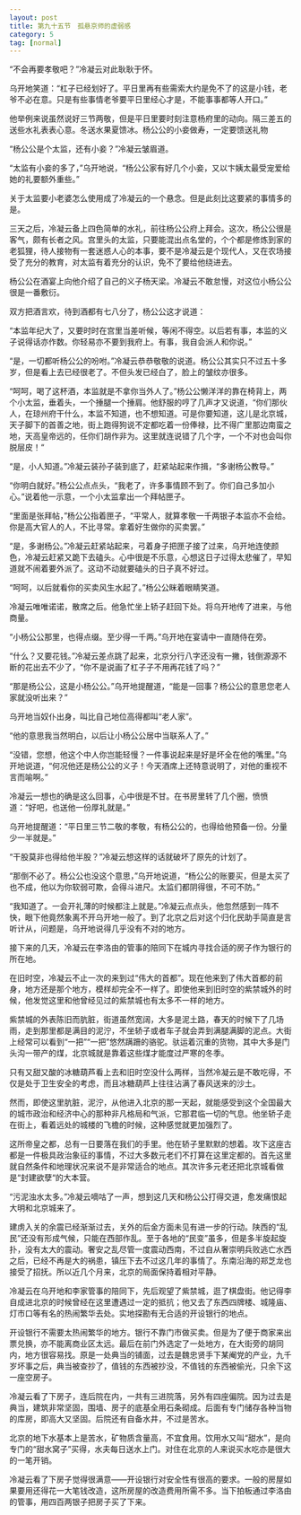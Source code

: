 ```yaml
---
layout: post
title: 第九十五节　孤悬京师的虚弱感
category: 5
tag: [normal]
---
```


“不会再要孝敬吧？”冷凝云对此耿耿于怀。

乌开地笑道：“杠子已经划好了。平日里再有些需索大约是免不了的这是小钱，老爷不必在意。只是有些事情老爷要平日里经心才是，不能事事都等人开口。”

他举例来说虽然说好三节两敬，但是平日里要时刻注意杨府里的动向。隔三差五的送些水礼表表心意。冬送水果夏馈冰。杨公公的小妾做寿，一定要馈送礼物

“杨公公是个太监，还有小妾？”冷凝云皱眉道。

“太监有小妾的多了，”乌开地说，“杨公公家有好几个小妾，又以卞姨太最受宠爱给她的礼要额外重些。”

关于太监要小老婆怎么使用成了冷凝云的一个悬念。但是此刻比这要紧的事情多的是。

三天之后，冷凝云备上四色简单的水礼，前往杨公公府上拜会。这次，杨公公很是客气，颇有长者之风。宫里头的太监，只要能混出点名堂的，个个都是修炼到家的老狐狸，待人接物有一套迷惑人心的本事，要不是冷凝云是个现代人，又在农场接受了充分的教育，对太监有着充分的认识，免不了要给他绕进去。

杨公公在酒宴上向他介绍了自己的义子杨天梁。冷凝云不敢怠慢，对这位小杨公公很是一番敷衍。

双方把酒言欢，待到酒都有七八分了，杨公公这才说道：

“本监年纪大了，又要时时在宫里当差听候，等闲不得空。以后若有事，本监的义子说得话亦作数。你轻易亦不要到我府上。有事，我自会派人和你说。”

“是，一切都听杨公公的吩咐。”冷凝云恭恭敬敬的说道。杨公公其实只不过五十多岁，但是看上去已经很老了。不但头发已经白了，脸上的皱纹亦很多。

“呵呵，喝了这杯酒，本监就是不拿你当外人了。”杨公公懒洋洋的靠在椅背上，两个小太监，垂着头，一个捶腿一个捶肩。他舒服的哼了几声才又说道，“你们那伙人，在琼州府干什么，本监不知道，也不想知道。可是你要知道，这儿是北京城，天子脚下的首善之地，街上跑得狗说不定都吃着一份俸禄，比不得广里那边南蛮之地，天高皇帝远的，任你们胡作非为。这里就连说错了几个字，一个不对也会叫你脱层皮！“

“是，小人知道。”冷凝云装孙子装到底了，赶紧站起来作揖，“多谢杨公教导。”

“你明白就好。”杨公公点点头，“我老了，许多事情顾不到了。你们自己多加小心。”说着他一示意，一个小太监拿出一个拜帖匣子。

“里面是张拜帖，”杨公公指着匣子，“平常人，就算孝敬一千两银子本监亦不会给。你是高大官人的人，不比寻常。拿着好生做你的买卖罢。”

“是，多谢杨公。”冷凝云赶紧站起来，弓着身子把匣子接了过来，乌开地连使颜色，冷凝云赶紧又跪下去磕头。心中很是不乐意，心想这日子过得太悲催了，早知道就不闹着要外派了。这动不动就要磕头的日子真不好过。

“呵呵，以后就看你的买卖风生水起了。”杨公公眯着眼睛笑道。

冷凝云唯唯诺诺，散席之后。他急忙坐上轿子赶回下处。将乌开地传了进来，与他商量。

“小杨公公那里，也得点缀。至少得一千两。”乌开地在宴请中一直随侍在旁。

“什么？又要花钱。”冷凝云差点跳了起来，北京分行八字还没有一撇，钱倒源源不断的花出去不少了，“你不是说画了杠子子不用再花钱了吗？”

“那是杨公公，这是小杨公公。”乌开地提醒道，“能是一回事？杨公公的意思您老人家就没听出来？”

乌开地当奴仆出身，叫比自己地位高得都叫“老人家”。

“他的意思我当然明白，以后让小杨公公居中当联系人了。”

“没错，您想，他这个中人你岂能轻慢？一件事说起来是好是坏全在他的嘴里。”乌开地说道，“何况他还是杨公公的义子！今天酒席上还特意说明了，对他的重视不言而喻啊。”

冷凝云一想也的确是这么回事，心中很是不甘。在书房里转了几个圈，愤愤道：“好吧，也送他一份厚礼就是。”

乌开地提醒道：“平日里三节二敬的孝敬，有杨公公的，也得给他预备一份。分量少一半就是。”

“干股莫非也得给他半股？”冷凝云想这样的话就破坏了原先的计划了。

“那倒不必了。杨公公也没这个意思，”乌开地说道，“杨公公的账要买，但是太买了也不成，他以为你软弱可欺，会得斗进尺。太监们都阴得很，不可不防。”

“我知道了。一会开礼薄的时候都注上就是。”冷凝云点点头，他忽然感到一阵不快，眼下他竟然象离不开乌开地一般了。到了北京之后对这个归化民助手简直是言听计从，问题是，乌开地说得几乎没有不对的地方。

接下来的几天，冷凝云在李洛由的管事的陪同下在城内寻找合适的房子作为银行的所在地。

在旧时空，冷凝云不止一次的来到过“伟大的首都”。现在他来到了伟大首都的前身，地方还是那个地方，模样却完全不一样了。即使他来到旧时空的紫禁城外的时候，他发觉这里和他曾经见过的紫禁城也有太多不一样的地方。

紫禁城的外表陈旧而肮脏，街道虽然宽阔，大多是泥土路，春天的时候下了几场雨，走到那里都是满目的泥泞，不坐轿子或者车子就会弄到满腿满脚的泥点。大街上经常可以看到“一把”“一把”悠然蹒跚的骆驼。驮运着沉重的货物，其中大多是门头沟一带产的煤，北京城就是靠着这些煤才能度过严寒的冬季。

只有又甜又酸的冰糖葫芦看上去和旧时空没什么两样，当然冷凝云是不敢吃得，不仅是处于卫生安全的考虑，而且冰糖葫芦上往往沾满了春风送来的沙土。

然而，即使这里肮脏，泥泞，从他进入北京的那一天起，就能感受到这个全国最大的城市政治和经济中心的那种非凡格局和气派，它那君临一切的气息。他坐轿子走在街上，看着远处的城楼的飞檐的时候，这种感觉就更加强烈了。

这所帝皇之都，总有一日要落在我们的手里。他在轿子里默默的想着。攻下这座古都是一件极具政治象征的事情，不过大多数元老们不打算在这里定都的。首先这里就自然条件和地理状况来说不是非常适合的地点。其次许多元老还把北京城看做是“封建欲孽“的大本营。

“污泥浊水太多。”冷凝云嘀咕了一声，想到这几天和杨公公打得交道，愈发痛恨起大明和北京城来了。

建虏入关的余震已经渐渐过去，关外的后金方面未见有进一步的行动。陕西的“乱民”还没有形成气候，只能在西部作乱。至于各地的“民变”虽多，但是多半旋起旋扑，没有太大的震动。奢安之乱尽管一度震动西南，不过自从奢崇明兵败逃亡水西之后，已经不再是大的祸患，镇压下去不过这几年的事情了。东南沿海的郑芝龙也接受了招抚。所以近几个月来，北京的局面保持着相对平静。

冷凝云在乌开地和李家管事的陪同下，先后观望了紫禁城，逛了棋盘街。他记得李自成进北京的时候曾经在这里遭遇过一定的抵抗；他又去了东西四牌楼、城隆庙、灯市口等有名的热闹繁华去处。实地探勘有无合适的开设银行的地点。

开设银行不需要太热闹繁华的地方。银行不靠门市做买卖。但是为了便于商家来出票兑换，亦不能离商业区太远。最后在前门外选定了一处地方，在大街旁的胡同内，地方很容易找。原是一处典当的铺面，过去是魏忠贤手下某阉党的产业，九千岁坏事之后，典当被查抄了，值钱的东西被抄没，不值钱的东西被偷光，只余下这一座空房子。

冷凝云看了下房子，连后院在内，一共有三进院落，另外有四座偏院。因为过去是典当，建筑非常坚固，围墙、房子的底基全用石条砌成。后面有专门储存各种当物的库房，即高大又坚固。后院还有自备水井，不过是苦水。

北京的地下水基本上是苦水，矿物质含量高，不宜食用。饮用水又叫“甜水”，是向专门的“甜水窝子”买得，水夫每日送水上门。对住在北京的人来说买水吃亦是很大的一笔开销。

冷凝云看了下房子觉得很满意――开设银行对安全性有很高的要求。一般的房屋如果要用还得花一大笔钱改造，这所房屋的改造费用所需不多。当下拍板通过李洛由的管事，用四百两银子把房子买了下来。